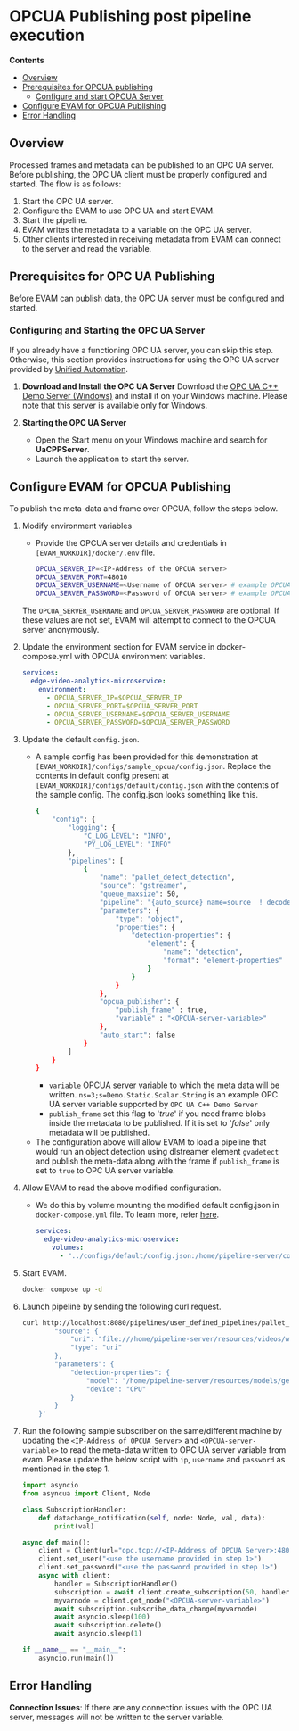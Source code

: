  # OPCUA Publishing post pipeline execution

 **Contents**
  - [Overview](#overview)
  - [Prerequisites for OPCUA publishing](#prerequisites-for-opc-ua-publishing)
    - [Configure and start OPCUA Server](#configuring-and-starting-the-opc-ua-server)
  - [Configure EVAM for OPCUA Publishing](#configure-evam-for-opcua-publishing)
  - [Error Handling](#error-handling)


## Overview

Processed frames and metadata can be published to an OPC UA server. Before publishing, the OPC UA client must be properly configured and started. The flow is as follows:

1. Start the OPC UA server.
2. Configure the EVAM to use OPC UA and start EVAM.
3. Start the pipeline.
4. EVAM writes the metadata to a variable on the OPC UA server.
5. Other clients interested in receiving metadata from EVAM can connect to the server and read the variable.

## Prerequisites for OPC UA Publishing

Before EVAM can publish data, the OPC UA server must be configured and started.

### Configuring and Starting the OPC UA Server

If you already have a functioning OPC UA server, you can skip this step. Otherwise, this section provides instructions for using the OPC UA server provided by [Unified Automation](https://www.unified-automation.com).

1. **Download and Install the OPC UA Server**
   Download the [OPC UA C++ Demo Server (Windows)](https://www.unified-automation.com/downloads/opc-ua-servers.html) and install it on your Windows machine. Please note that this server is available only for Windows.

2. **Starting the OPC UA Server**
    * Open the Start menu on your Windows machine and search for **UaCPPServer**.
    * Launch the application to start the server.

## Configure EVAM for OPCUA Publishing
To publish the meta-data and frame over OPCUA, follow the steps below.

1. Modify environment variables
    - Provide the OPCUA server details and credentials in `[EVAM_WORKDIR]/docker/.env` file.
        ```sh
        OPCUA_SERVER_IP=<IP-Address of the OPCUA server>
        OPCUA_SERVER_PORT=48010
        OPCUA_SERVER_USERNAME=<Username of OPCUA server> # example OPCUA_SERVER_USERNAME=root
        OPCUA_SERVER_PASSWORD=<Password of OPCUA server> # example OPCUA_SERVER_PASSWORD=secret
        ```
    The `OPCUA_SERVER_USERNAME` and `OPCUA_SERVER_PASSWORD` are optional. If these values are not set, EVAM will attempt to connect to the OPCUA server anonymously.
2. Update the environment section for EVAM service in docker-compose.yml with OPCUA environment variables.
    ```yaml
    services:
      edge-video-analytics-microservice:
        environment:
          - OPCUA_SERVER_IP=$OPCUA_SERVER_IP
          - OPCUA_SERVER_PORT=$OPCUA_SERVER_PORT
          - OPCUA_SERVER_USERNAME=$OPCUA_SERVER_USERNAME
          - OPCUA_SERVER_PASSWORD=$OPCUA_SERVER_PASSWORD
    ```
3. Update the default `config.json`. 
    - A sample config has been provided for this demonstration at `[EVAM_WORKDIR]/configs/sample_opcua/config.json`. Replace the contents in default config present at `[EVAM_WORKDIR]/configs/default/config.json` with the contents of the sample config. The config.json looks something like this.
        ```sh
        {
            "config": {
                "logging": {
                    "C_LOG_LEVEL": "INFO",
                    "PY_LOG_LEVEL": "INFO"
                },
                "pipelines": [
                    {
                        "name": "pallet_defect_detection",
                        "source": "gstreamer",
                        "queue_maxsize": 50,
                        "pipeline": "{auto_source} name=source  ! decodebin ! videoconvert ! gvadetect name=detection model-instance-id=inst0 ! queue ! gvafpscounter ! gvametaconvert add-empty-results=true name=metaconvert ! jpegenc ! appsink name=destination",
                        "parameters": {
                            "type": "object",
                            "properties": {
                                "detection-properties": {
                                    "element": {
                                        "name": "detection",
                                        "format": "element-properties"
                                    }
                                }
                            }
                        },
                        "opcua_publisher": {
                            "publish_frame" : true,
                            "variable" : "<OPCUA-server-variable>"
                        },
                        "auto_start": false
                    }
                ]
            }
        }

        ```
        - `variable` OPCUA server variable to which the meta data will be written.
            `ns=3;s=Demo.Static.Scalar.String` is an example OPC UA server variable supported by `OPC UA C++ Demo Server`
        - `publish_frame` set this flag to '*true*' if you need frame blobs inside the metadata to be published. If it is set to '*false*' only metadata will be published.
    - The configuration above will allow EVAM to load a pipeline that would run an object detection using dlstreamer element `gvadetect` and publish the meta-data along with the frame if `publish_frame` is set to `true` to OPC UA server variable.

4. Allow EVAM to read the above modified configuration. 
    - We do this by volume mounting the modified default config.json in `docker-compose.yml` file. To learn more, refer [here](../../../how-to-change-dlstreamer-pipeline.md).
    
        ```yaml
        services:
          edge-video-analytics-microservice:
            volumes:
              - "../configs/default/config.json:/home/pipeline-server/config.json"
        ```
5. Start EVAM.
    ```sh
    docker compose up -d
    ```
6. Launch pipeline by sending the following curl request.
    ``` sh
    curl http://localhost:8080/pipelines/user_defined_pipelines/pallet_defect_detection -X POST -H 'Content-Type: application/json' -d '{
            "source": {
                "uri": "file:///home/pipeline-server/resources/videos/warehouse.avi",
                "type": "uri"
            },
            "parameters": {
                "detection-properties": {
                    "model": "/home/pipeline-server/resources/models/geti/pallet_defect_detection/deployment/Detection/model/model.xml",
                    "device": "CPU"
                }
            }
        }'
    ```

7. Run the following sample subscriber on the same/different machine by updating the `<IP-Address of OPCUA Server>` and `<OPCUA-server-variable>` to read the meta-data written to OPC UA server variable from evam. Please update the below script with `ip`, `username` and `password` as mentioned in the step 1.

    ```python
    import asyncio
    from asyncua import Client, Node

    class SubscriptionHandler:
        def datachange_notification(self, node: Node, val, data):
            print(val)

    async def main():
        client = Client(url="opc.tcp://<IP-Address of OPCUA Server>:48010")
        client.set_user("<use the username provided in step 1>")
        client.set_password("<use the password provided in step 1>")
        async with client:
            handler = SubscriptionHandler()
            subscription = await client.create_subscription(50, handler)
            myvarnode = client.get_node("<OPCUA-server-variable>")
            await subscription.subscribe_data_change(myvarnode)
            await asyncio.sleep(100)
            await subscription.delete()
            await asyncio.sleep(1)

    if __name__ == "__main__":
        asyncio.run(main())
    ```

## Error Handling
**Connection Issues**: If there are any connection issues with the OPC UA server, messages will not be written to the server variable.
